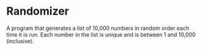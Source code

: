 Randomizer
==========
A program that generates a list of 10,000 numbers in random order each time it is run. Each number in the list is unique and is between 1 and 10,000 (inclusive).